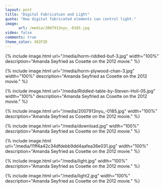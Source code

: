```yaml
---
layout: post
title: "Digital Fabricatuon and Light"
quote: "How digital fabricated elements can control light."
image:
      url: /media/2007913nyu_-0185.jpg
video: false
comments: true
theme_color: 302F2D
---
```


{% include image.html url="/media/horm-riddled-buf-3.jpg" width="100%" description="Amanda Seyfried as Cosette on the 2012 movie." %}

{% include image.html url="/media/horm-plywood-chan-3.jpg" width="100%" description="Amanda Seyfried as Cosette on the 2012 movie." %}

{% include image.html url="/media/Riddled-table-by-Steven-Holl-05.jpg" width="100%" description="Amanda Seyfried as Cosette on the 2012 movie." %}

{% include image.html url="/media/2007913nyu_-0185.jpg" width="100%" description="Amanda Seyfried as Cosette on the 2012 movie." %}

{% include image.html url="/media/download.jpg" width="100%" description="Amanda Seyfried as Cosette on the 2012 movie." %}

{% include image.html url="/media/11ff4a42c34dfdebb9dd4aafea36e031.jpg" width="100%" description="Amanda Seyfried as Cosette on the 2012 movie." %}

{% include image.html url="/media/light.jpg" width="100%" description="Amanda Seyfried as Cosette on the 2012 movie." %}

{% include image.html url="/media/light2.jpg" width="100%" description="Amanda Seyfried as Cosette on the 2012 movie." %}
